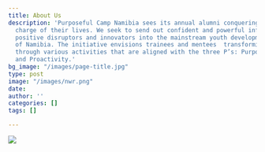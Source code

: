 ```yaml
---
title: About Us
description: 'Purposeful Camp Namibia sees its annual alumni conquering and taking
  charge of their lives. We seek to send out confident and powerful influencers, trailblazers,
  positive disruptors and innovators into the mainstream youth development sphere
  of Namibia. The initiative envisions trainees and mentees  transforming the country
  through various activities that are aligned with the three P’s: Purpose, Passion
  and Proactivity.'
bg_image: "/images/page-title.jpg"
type: post
image: "/images/nwr.png"
date: 
author: ''
categories: []
tags: []

---
```

![](/images/mtc.png)